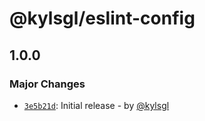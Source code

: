# @kylsgl/eslint-config

## 1.0.0

### Major Changes

- [`3e5b21d`](https://github.com/kylsgl/eslint-config/commit/3e5b21dbfadc2c2349f622ee214300878429a70e): Initial release - by [@kylsgl](https://github.com/kylsgl)
